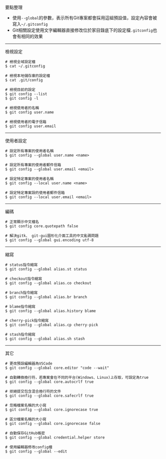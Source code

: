 要點整理
- 使用`--global`的參數，表示所有Git專案都會採用這組預設值，設定內容會被寫入`~/.gitconfig`
- Git相關設定使用文字編輯器直接修改位於家目錄底下的設定檔`.gitconfig`也會有相同的效果

---

檢視設定
```
# 檢視全域設定檔
$ cat ~/.gitconfig

# 檢視本地儲存庫的設定檔
$ cat .git/config
```

```
# 檢視目前的設定
$ git config --list
$ git config -l
```

```
# 檢視使用者的名稱
$ git config user.name

# 檢視使用者的電子信箱
$ git config user.email
```

---

使用者設定
```
# 設定所有專案的使用者名稱
$ git config --global user.name <name>

# 設定所有專案的使用者郵件信箱
$ git config --global user.email <email>
```

```
# 設定特定專案的使用者名稱
$ git config --local user.name <name>
 
# 設定特定專案設的使用者郵件信箱
$ git config --local user.email <email>
```

---

編碼
```
# 正常顯示中文檔名
$ git config core.quotepath false
```

```
# 解決gitk、 git-gui圖形化介面工具的中文亂碼問題
$ git config --global gui.encoding utf-8
```

---

縮寫
```
# status指令縮寫
$ git config --global alias.st status

# checkout指令縮寫
$ git config --global alias.co checkout

# branch指令縮寫
$ git config --global alias.br branch

# blame指令縮寫
$ git config --global alias.history blame

# cherry-pick指令縮寫
$ git config --global alias.cp cherry-pick

# stash指令縮寫
$ git config --global alias.sh stash
```

---

其它
```
# 更改預設編輯器為VSCode
$ git config --global core.editor "code --wait"
```

```
# 自動轉換換行符，若專案會在不同的平台(Windows、Linux)上存取，可設定為true
$ git config --global core.autocrlf true

# 拒絕提交包含混合換行符的文件
$ git config --global core.safecrlf true
```

```
# 忽略檔案名稱的大小寫
$ git config --global core.ignorecase true

# 區分檔案名稱的大小寫
$ git config --global core.ignorecase false
```

```
# 自動保存GitHub帳密
$ git config --global credential.helper store
```

```
# 使用編輯器修改config檔
$ git config --global --edit
```
